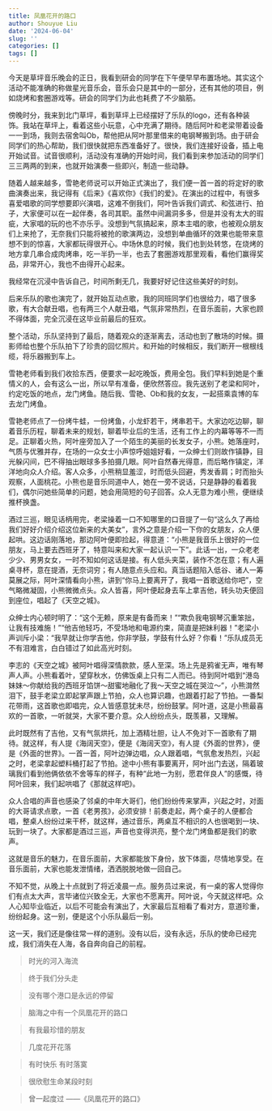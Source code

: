 ```yaml
---
title: 凤凰花开的路口
author: Shouyue Liu
date: '2024-06-04'
slug: ''
categories: []
tags: []
---
```


今天是草坪音乐晚会的正日，我看到研会的同学在下午便早早布置场地。其实这个活动不能准确的称做星光音乐会，音乐会只是其中的一部分，还有其他的项目，例如烧烤和套圈游戏等。研会的同学们为此也耗费了不少脑筋。

傍晚时分，我来到北门草坪，看到草坪上已经摆好了乐队的logo，还有各种装饰。我站在草坪上，看着这些小玩意，心中充满了期待。随后阿叶和老梁带着设备一一到场，我则去宿舍叫Ob，帮他把从阿叶那里借来的电钢琴搬到场。由于研会同学们的热心帮助，我们很快就把东西准备好了。很快，我们连接好设备，插上电开始试音。试音很顺利，活动没有准确的开始时间，我们看到来参加活动的同学们三三两两的到来，也就开始演奏一些即兴，制造一些动静。

随着人越来越多，雪艳老师说可以开始正式演出了，我们便一首一首的将定好的歌曲演奏出来，我记得有《后来》《喜欢你》《我们的爱》。在演出的过程中，有很多喜爱唱歌的同学想要即兴演唱，这难不倒我们，阿叶告诉我们调式、和弦进行、拍子，大家便可以在一起伴奏，各司其职。虽然中间漏洞多多，但是并没有太大的瑕疵，大家唱的玩的也不亦乐乎。没想到气氛搞起来，原本主唱的歌，也被观众朋友们上来抢了，无奈我们只能将被抢的歌演两边，没想到单曲循环的效果也能带来意想不到的惊喜，大家都玩得很开心。中场休息的时候，我们也到处转悠，在烧烤的地方拿几串合成肉烤串，吃一半扔一半，也去了套圈游戏那里观看，看他们赢得奖品，非常开心，我也不由得开心起来。

我经常在沉浸中告诉自己，时间所剩无几，我要好好记住这些美好的时刻。

后来乐队的歌也演完了，就开始互动点歌，我的同班同学们也很给力，唱了很多歌，有大合献丑唱，也有两三个人献丑唱，气氛非常热烈，在音乐面前，大家也顾不得体面，完全沉浸在这毕业前最后的狂欢。

整个活动，乐队坚持到了最后，随着观众的逐渐离去，活动也到了散场的时候。摄影师给也整个乐队拍下了珍贵的回忆照片。和开始的时候相反，我们断开一根根线缆，将乐器搬到车上。

雪艳老师看到我们收拾东西，便要求一起吃晚饭，费用全包。我们早料到她是个重情义的人，会有这么一出，所以早有准备，便欣然答应。我先送别了老梁和阿叶，约定吃饭的地点，龙门烤鱼。随后我、雪艳、Ob和我的女友，一起搭乘袁博的车去龙门烤鱼。

雪艳老师点了一份烤牛蛙，一份烤鱼，小龙虾若干，烤串若干。大家边吃边聊，聊着音乐历程，聊着未来的规划，聊着毕业后的生活，还有工作上的内幕等等不一而足。正聊着火热，阿叶座旁加入了一个陌生的美丽的长发女子，小熊。她落座时，气质与优雅并存，在场的一众女士小声惊呼姐姐好看，一众绅士们则故作镇静，目光躲闪间，巴不得抽出眼球多多拍摄几眼。阿叶自然春光得意，而后略作镇定，洋洋地向众人介绍。客人众多，小熊稍显羞涩，时而低头回避，秀发香肩；时而抬头观察，人面桃花。小熊也是音乐同道中人，她在一旁不说话，只是静静的看着我们，偶尔问她些简单的问题，她会用简短的句子回答。众人无意为难小熊，便继续推杯换盏。

酒过三巡，眼见话柄用完，老梁操着一口不知哪里的口音提了一句“这么久了再给我们好好介绍介绍这位新来的大美女”，言外之意是介绍一下你的女朋友，众人便起哄。这边话刚落地，那边阿叶便即捡起，得意道：“小熊是我音乐上很好的一位朋友，马上要去西班牙了，特意叫来和大家一起认识一下”。此话一出，一众老老少少、男男女女，一时不知如何这话是接。有人低头夹菜，装作不怎在意；有人遍桌寻杯，意在提酒，无奈词穷；有人随意点头应和。真当话题陷入低谷、诸人一筹莫展之际，阿叶深情看向小熊，讲到“你马上要离开了，我唱一首歌送给你吧”，空气略微凝固，小熊微微点头。众人皆喜，阿叶便起身去车上拿吉他，转头功夫便回到座位，唱起了《天空之城》。

众绅士内心顿时明了：“这个无赖，原来是有备而来！”“欺负我电钢琴沉重笨拙，让我有技难施！”“他吉他轻巧，不受场地和电源约束，简直是把妹利器！”老梁小声训斥小梁：“我早就让你学吉他，你非学鼓，学鼓有什么好？你看！”乐队成员无不有泪难言，白白错过了如此高光时刻。

李志的《天空之城》被阿叶唱得深情款款，感人至深。场上先是鸦雀无声，唯有琴声人声。小熊看着叶，望穿秋水，仿佛饭桌上只有二人而已。待到阿叶唱到“港岛妹妹～你献给我的西班牙馅饼～甜蜜地融化了我～天空之城在哭泣～”，小熊潸然泪下，鼓手老梁立即起掌声跟上节拍，众人也算识趣，也跟着打起了节拍。一番梨花带雨，这首歌也即唱完，众人皆感意犹未尽，纷纷鼓掌。阿叶道，这是小熊最喜欢的一首歌，一听就哭，大家不要介意。众人纷纷点头，既羡慕，又理解。

此时既然有了吉他，又有气氛烘托，加上酒精壮胆，让人不免对下一首歌有了期待。就这样，有人提《海阔天空》，便是《海阔天空》，有人提《外面的世界》，便是《外面的世界》。一首一首，阿叶边弹边唱，众人跟着唱，气氛愈发热烈，兴起之时，老梁拿起塑料桶打起了节拍。途中小熊有事要离开，阿叶出门去送，隔着玻璃我们看到他俩依依不舍等车的样子，有种“此地一为别，愿君伴良人”的感慨，待阿叶回来，我们起哄唱了《那就这样吧》。 

众人合唱的声音也感染了邻桌的中年大哥们，他们纷纷传来掌声，兴起之时，对面的大哥请求点歌，一首《老男孩》，必须安排！前奏走起，两个桌子的人便都合唱，整桌人纷纷过来干杯，就这样，通过音乐，两桌互不相识的人也很喝到一块、玩到一块了。大家都是酒过三巡，声音也变得洪亮，整个龙门烤鱼都是我们的歌声。

这就是音乐的魅力，在音乐面前，大家都能放下身份，放下体面，尽情地享受。在音乐面前，大家也能发泄情绪，洒洒脱脱地做一回自己。

不知不觉，从晚上十点就到了将近凌晨一点。服务员过来说，有一桌的客人觉得你们有点太大声，言毕诸位兴致全无，大家也不愿离开。阿叶说，今天就这样吧。众人心知毕业临近，以后不可能会有演出了，大家最后互相看了看对方，意道珍重，纷纷起身。这一别，便是这个小乐队最后一别。

这一天，我们还是像往常一样的道别。没有以后，没有永远，乐队的使命已经完成，我们消失在人海，各自奔向自己的前程。

>  时光的河入海流 

>  终于我们分头走

>  没有哪个港口是永远的停留

>  脑海之中有一个凤凰花开的路口

>  有我最珍惜的朋友  

>  几度花开花落

>  有时快乐 有时落寞

>  很欣慰生命某段时刻

>  曾一起度过         ——《凤凰花开的路口》
